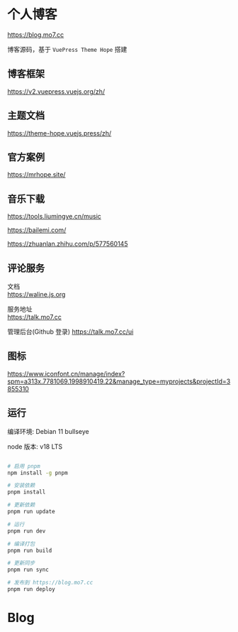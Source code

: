 # 个人博客

https://blog.mo7.cc

博客源码，基于 `VuePress Theme Hope` 搭建

## 博客框架

https://v2.vuepress.vuejs.org/zh/

## 主题文档

https://theme-hope.vuejs.press/zh/

## 官方案例

https://mrhope.site/

## 音乐下载

https://tools.liumingye.cn/music

https://bailemi.com/

https://zhuanlan.zhihu.com/p/577560145

## 评论服务

文档\
https://waline.js.org

服务地址\
https://talk.mo7.cc

管理后台(Github 登录)
https://talk.mo7.cc/ui

## 图标

https://www.iconfont.cn/manage/index?spm=a313x.7781069.1998910419.22&manage_type=myprojects&projectId=3855310

## 运行

编译环境: Debian 11 bullseye

node 版本: v18 LTS

```bash

# 启用 pnpm
npm install -g pnpm

# 安装依赖
pnpm install

# 更新依赖
pnpm run update

# 运行
pnpm run dev

# 编译打包
pnpm run build

# 更新同步
pnpm run sync

# 发布到 https://blog.mo7.cc
pnpm run deploy

```
# Blog
